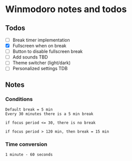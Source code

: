 # Winmodoro notes and todos

## Todos

- [ ] Break timer implementation
- [x] Fullscreen when on break
- [ ] Button to disable fullscreen break
- [ ] Add sounds TBD
- [ ] Theme switcher (light/dark)
- [ ] Personalized settings TDB

## Notes
### Conditions
	Default break = 5 min
	Every 30 minutes there is a 5 min break

	if focus period <= 30, there is no break

	if focus period > 120 min, then break = 15 min

	
### Time conversion
	1 minute - 60 seconds
